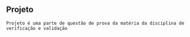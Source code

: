 ## Projeto
    Projeto é uma parte de questão de prova da matéria da disciplina de verificação e validação
